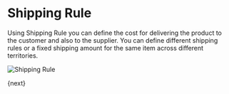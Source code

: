 # Shipping Rule

Using Shipping Rule you can define the cost for delivering the product to the customer and also to the supplier.
You can define different shipping rules or a fixed shipping amount for the same item across different territories.

<img class="screenshot" alt="Shipping Rule" src="{{docs_base_url}}/assets/img/selling/shipping-rule.png">

{next}